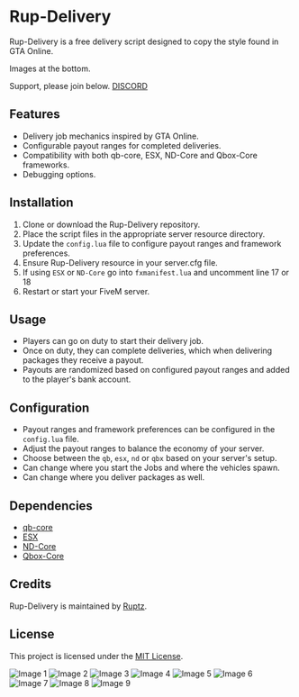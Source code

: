 # Rup-Delivery

Rup-Delivery is a free delivery script designed to copy the style found in GTA Online.

Images at the bottom.

Support, please join below.
[DISCORD](https://discord.gg/FPb9dqUGd9)

## Features

- Delivery job mechanics inspired by GTA Online.
- Configurable payout ranges for completed deliveries.
- Compatibility with both qb-core, ESX, ND-Core and Qbox-Core frameworks.
- Debugging options.

## Installation

1. Clone or download the Rup-Delivery repository.
2. Place the script files in the appropriate server resource directory.
3. Update the `config.lua` file to configure payout ranges and framework preferences.
4. Ensure Rup-Delivery resource in your server.cfg file.
5. If using `ESX` or `ND-Core` go into `fxmanifest.lua` and uncomment line 17 or 18
6. Restart or start your FiveM server.

## Usage

- Players can go on duty to start their delivery job.
- Once on duty, they can complete deliveries, which when delivering packages they receive a payout.
- Payouts are randomized based on configured payout ranges and added to the player's bank account.

## Configuration

- Payout ranges and framework preferences can be configured in the `config.lua` file.
- Adjust the payout ranges to balance the economy of your server.
- Choose between the `qb`, `esx`, `nd` or `qbx` based on your server's setup.
- Can change where you start the Jobs and where the vehicles spawn.
- Can change where you deliver packages as well.

## Dependencies

- [qb-core](https://github.com/qbcore-framework/qb-core)
- [ESX](https://github.com/esx-framework) 
- [ND-Core](https://github.com/ND-Framework/ND_Core)
- [Qbox-Core](https://github.com/Qbox-project/qbx_core)

## Credits

Rup-Delivery is maintained by [Ruptz](https://github.com/ruptz).

## License

This project is licensed under the [MIT License](LICENSE).

![Image 1](https://media.discordapp.net/attachments/1043860724419670026/1219526704507129916/image.png?ex=660b9fc0&is=65f92ac0&hm=25d3d173b94b2ddc55363f8a7d815ca962f028be2e02351948cf70fe638c2361&=&format=webp&quality=lossless&width=550&height=309)
![Image 2](https://media.discordapp.net/attachments/1043860724419670026/1219526757959598292/image.png?ex=660b9fcc&is=65f92acc&hm=57b9b258a90d669a4375c2a469752008a0f78e7bf9963d75bebfe3adfd1d8d67&=&format=webp&quality=lossless&width=550&height=309)
![Image 3](https://media.discordapp.net/attachments/1043860724419670026/1219526841384046672/image.png?ex=660b9fe0&is=65f92ae0&hm=514aae5622b93e786279fa7686b6df3a6cc86187829f324f7caad239f5c8ad53&=&format=webp&quality=lossless&width=550&height=309)
![Image 4](https://media.discordapp.net/attachments/1043860724419670026/1219527022569852998/image.png?ex=660ba00b&is=65f92b0b&hm=d4c1c494dd020fb7e3f590eddd590cb59354eecc48a0a70c5ae794ba40c42a4f&=&format=webp&quality=lossless&width=550&height=309)
![Image 5](https://media.discordapp.net/attachments/1043860724419670026/1219527335506870313/image.png?ex=660ba056&is=65f92b56&hm=0919e59e0dbd5d8183d96f0cb48977704fe7f607202cd67cace242bdd6c5edc9&=&format=webp&quality=lossless&width=550&height=309)
![Image 6](https://media.discordapp.net/attachments/1043860724419670026/1219527397380980776/image.png?ex=660ba065&is=65f92b65&hm=fc1ca366fdbde7dbd44f6f462b100135114ca53205c0c84187e3b4aaf517ec6e&=&format=webp&quality=lossless&width=550&height=309)
![Image 7](https://media.discordapp.net/attachments/1043860724419670026/1219527568768892998/image.png?ex=660ba08e&is=65f92b8e&hm=ca10c59a6d6683d0e461a94ffec2ff7e46d906559832c81ae5b525bd1d72f273&=&format=webp&quality=lossless&width=550&height=309)
![Image 8](https://media.discordapp.net/attachments/1043860724419670026/1219527632249421884/image.png?ex=660ba09d&is=65f92b9d&hm=ca883829a162736900ea54c16824bd45d2d5626672a096b02f8ace597df32465&=&format=webp&quality=lossless&width=550&height=309)
![Image 9](https://media.discordapp.net/attachments/1043860724419670026/1219527688792834068/image.png?ex=660ba0aa&is=65f92baa&hm=8234aa310c702219809ea004108d8b18ef3520a5f32f396346b78875b3a53a24&=&format=webp&quality=lossless&width=550&height=309)

